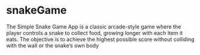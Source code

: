 # snakeGame
The Simple Snake Game App is a classic arcade-style game where the player controls a snake to collect food, growing longer with each item it eats. The objective is to achieve the highest possible score without colliding with the wall or the snake’s own body
